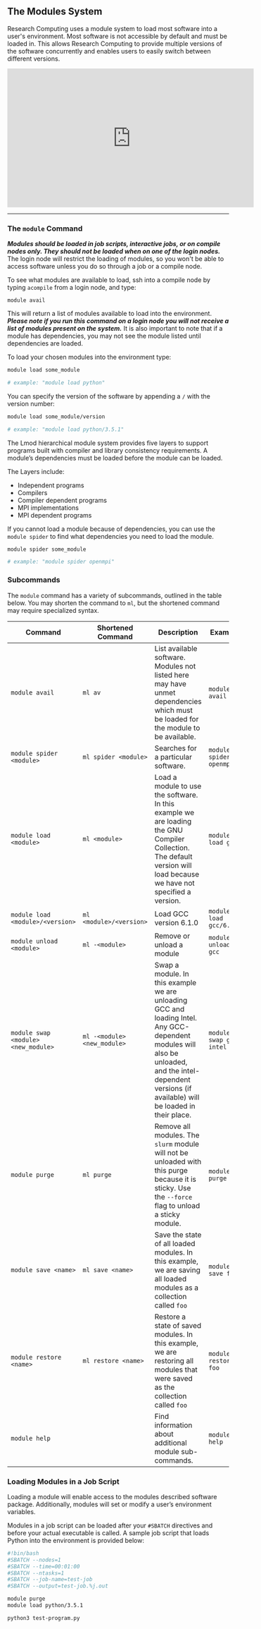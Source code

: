## The Modules System

Research Computing uses a module system to load most software into a
user's environment. Most software is not accessible by default and
must be loaded in. This allows Research Computing to provide multiple
versions of the software concurrently and enables users to easily switch 
between different versions.

<iframe width="560" height="315" src="https://www.youtube.com/embed/csgl4czhD_k" frameborder="0" allow="autoplay; encrypted-media" allowfullscreen></iframe>

---

### The `module` Command

**_Modules should be loaded in job scripts, interactive jobs, or on
compile nodes only. They should not be loaded when on one of the
login nodes._** The login node will restrict the loading of modules,
so you won't be able to access software unless you do so through a job
or a compile node.

To see what modules are available to load, ssh into a compile node by
typing `acompile` from a login node, and type:

```
module avail
```

This will return a list of modules available to load into the
environment. **_Please note if you run this command on a login node
you will not receive a list of modules present on the system._** It is also important to note that if a module has dependencies, you may not see the module listed until dependencies are loaded.  

To load your chosen modules into the environment type:

```bash
module load some_module

# example: "module load python"
```

You can specify the version of the software by appending a `/` with
the version number:

```bash
module load some_module/version 

# example: "module load python/3.5.1"
```

The Lmod hierarchical module system provides five layers to support
programs built with compiler and library consistency requirements. A
module’s dependencies must be loaded before the module can be loaded.

The Layers include:

+ Independent programs
+ Compilers
+ Compiler dependent programs
+ MPI implementations
+ MPI dependent programs 

If you cannot load a module because of dependencies, you can use the
`module spider` to find what dependencies you need to load the module.

```bash
module spider some_module

# example: "module spider openmpi"
```

### Subcommands

The `module` command has a variety of subcommands, outlined in the
table below. You may shorten the command to `ml`, but the shortened
command may require specialized syntax.

Command                 | Shortened Command            | Description  | Example |
----------------------- | ---------------------------- | ------------ | --------|
`module avail`          | `ml av`                      | List available software. Modules not listed here may have unmet dependencies which must be loaded for the module to be available. | `module avail`
`module spider <module>`| `ml spider <module>`         | Searches for a particular software. | `module spider openmpi`
`module load <module>`  | `ml <module>`                | Load a module to use the software. In this example we are loading the GNU Compiler Collection. The default version will load because we have not specified a version. | `module load gcc`
`module load <module>/<version>` | `ml <module>/<version>`      | Load GCC version 6.1.0 | `module load gcc/6.1.0`
`module unload <module>`     | `ml -<module>`               | Remove or unload a module | `module unload gcc`
`module swap <module> <new_module>` | `ml -<module> <new_module>`  | Swap a module. In this example we are unloading GCC and loading Intel. Any GCC-dependent modules will also be unloaded, and the intel-dependent versions (if available) will be loaded in their place. | `module swap gcc intel`
`module purge`          | `ml purge`                   | Remove all modules. The `slurm` module will not be unloaded with this purge because it is sticky. Use the `--force` flag to unload a sticky module. | `module purge`
`module save <name>`       | `ml save <name>`            | Save the state of all loaded modules. In this example, we are saving all loaded modules as a collection called `foo` | `module save foo`
`module restore <name>`    | `ml restore <name>`  | Restore a state of saved modules. In this example, we are restoring all modules that were saved as the collection called `foo` | `module restore foo`
`module help`           |                   | Find information about additional module sub-commands. | `module help`

### Loading Modules in a Job Script

Loading a module will enable access to the modules 
described software package. Additionally, modules 
will set or modify a user’s environment
variables.

Modules in a job script can be loaded after your `#SBATCH` directives
and before your actual executable is called. A sample job script that
loads Python into the environment is provided below:

```bash
#!bin/bash
#SBATCH --nodes=1
#SBATCH --time=00:01:00
#SBATCH --ntasks=1
#SBATCH --job-name=test-job
#SBATCH --output=test-job.%j.out

module purge
module load python/3.5.1

python3 test-program.py
```


